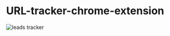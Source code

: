 # URL-tracker-chrome-extension

![leads tracker](https://user-images.githubusercontent.com/113599743/219866358-21435781-a342-4d00-af17-0914f8dc1155.jpg)
